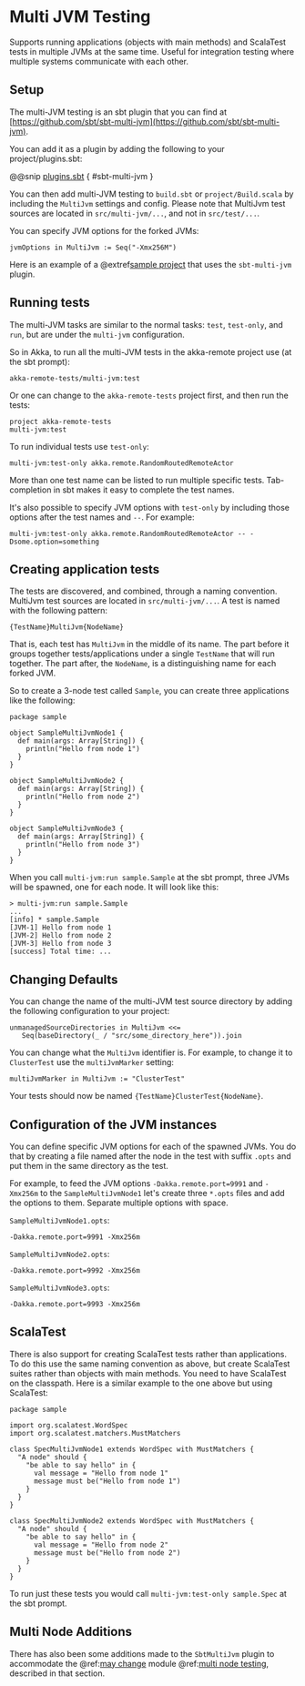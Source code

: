 # Multi JVM Testing

Supports running applications (objects with main methods) and ScalaTest tests in multiple JVMs at the same time.
Useful for integration testing where multiple systems communicate with each other.

## Setup

The multi-JVM testing is an sbt plugin that you can find at [https://github.com/sbt/sbt-multi-jvm](https://github.com/sbt/sbt-multi-jvm).

You can add it as a plugin by adding the following to your project/plugins.sbt:

@@snip [plugins.sbt]($akka$/project/plugins.sbt) { #sbt-multi-jvm }

You can then add multi-JVM testing to `build.sbt` or `project/Build.scala` by including the `MultiJvm`
settings and config. Please note that MultiJvm test sources are located in `src/multi-jvm/...`,
and not in `src/test/...`.

You can specify JVM options for the forked JVMs:

```
jvmOptions in MultiJvm := Seq("-Xmx256M")
```

Here is an example of a @extref[sample project](samples:tree/master/akka-sample-multi-node-scala) that uses the `sbt-multi-jvm` plugin.

## Running tests

The multi-JVM tasks are similar to the normal tasks: `test`, `test-only`,
and `run`, but are under the `multi-jvm` configuration.

So in Akka, to run all the multi-JVM tests in the akka-remote project use (at
the sbt prompt):

```none
akka-remote-tests/multi-jvm:test
```

Or one can change to the `akka-remote-tests` project first, and then run the
tests:

```none
project akka-remote-tests
multi-jvm:test
```

To run individual tests use `test-only`:

```none
multi-jvm:test-only akka.remote.RandomRoutedRemoteActor
```

More than one test name can be listed to run multiple specific
tests. Tab-completion in sbt makes it easy to complete the test names.

It's also possible to specify JVM options with `test-only` by including those
options after the test names and `--`. For example:

```none
multi-jvm:test-only akka.remote.RandomRoutedRemoteActor -- -Dsome.option=something
```

## Creating application tests

The tests are discovered, and combined, through a naming convention. MultiJvm test sources
are located in `src/multi-jvm/...`. A test is named with the following pattern:

```none
{TestName}MultiJvm{NodeName}
```

That is, each test has `MultiJvm` in the middle of its name. The part before
it groups together tests/applications under a single `TestName` that will run
together. The part after, the `NodeName`, is a distinguishing name for each
forked JVM.

So to create a 3-node test called `Sample`, you can create three applications
like the following:

```
package sample

object SampleMultiJvmNode1 {
  def main(args: Array[String]) {
    println("Hello from node 1")
  }
}

object SampleMultiJvmNode2 {
  def main(args: Array[String]) {
    println("Hello from node 2")
  }
}

object SampleMultiJvmNode3 {
  def main(args: Array[String]) {
    println("Hello from node 3")
  }
}
```

When you call `multi-jvm:run sample.Sample` at the sbt prompt, three JVMs will be
spawned, one for each node. It will look like this:

```none
> multi-jvm:run sample.Sample
...
[info] * sample.Sample
[JVM-1] Hello from node 1
[JVM-2] Hello from node 2
[JVM-3] Hello from node 3
[success] Total time: ...
```

## Changing Defaults

You can change the name of the multi-JVM test source directory by adding the following
configuration to your project:

```none
unmanagedSourceDirectories in MultiJvm <<=
   Seq(baseDirectory(_ / "src/some_directory_here")).join
```

You can change what the `MultiJvm` identifier is. For example, to change it to
`ClusterTest` use the `multiJvmMarker` setting:

```none
multiJvmMarker in MultiJvm := "ClusterTest"
```

Your tests should now be named `{TestName}ClusterTest{NodeName}`.

## Configuration of the JVM instances

You can define specific JVM options for each of the spawned JVMs. You do that by creating
a file named after the node in the test with suffix `.opts` and put them in the same
directory as the test.

For example, to feed the JVM options `-Dakka.remote.port=9991` and `-Xmx256m` to the `SampleMultiJvmNode1`
let's create three `*.opts` files and add the options to them. Separate multiple options with
space. 

`SampleMultiJvmNode1.opts`:

```
-Dakka.remote.port=9991 -Xmx256m
```

`SampleMultiJvmNode2.opts`:

```
-Dakka.remote.port=9992 -Xmx256m
```

`SampleMultiJvmNode3.opts`:

```
-Dakka.remote.port=9993 -Xmx256m
```

## ScalaTest

There is also support for creating ScalaTest tests rather than applications. To
do this use the same naming convention as above, but create ScalaTest suites
rather than objects with main methods. You need to have ScalaTest on the
classpath. Here is a similar example to the one above but using ScalaTest:

```
package sample

import org.scalatest.WordSpec
import org.scalatest.matchers.MustMatchers

class SpecMultiJvmNode1 extends WordSpec with MustMatchers {
  "A node" should {
    "be able to say hello" in {
      val message = "Hello from node 1"
      message must be("Hello from node 1")
    }
  }
}

class SpecMultiJvmNode2 extends WordSpec with MustMatchers {
  "A node" should {
    "be able to say hello" in {
      val message = "Hello from node 2"
      message must be("Hello from node 2")
    }
  }
}
```

To run just these tests you would call `multi-jvm:test-only sample.Spec` at
the sbt prompt.

## Multi Node Additions

There has also been some additions made to the `SbtMultiJvm` plugin to accommodate the
@ref:[may change](common/may-change.md) module @ref:[multi node testing](multi-node-testing.md),
described in that section.
